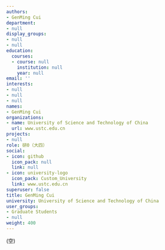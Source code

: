 ```yaml
---
authors:
- GenMing Cui
department:
- null
display_groups:
- null
- null
education:
  courses:
  - course: null
    institution: null
    year: null
email: ''
interests:
- null
- null
- null
names:
- GenMing Cui
organizations:
- name: University of Science and Technology of China
  url: www.ustc.edu.cn
projects:
- null
role: 研0（大四）
social:
- icon: github
  icon_pack: null
  link: null
- icon: university-logo
  icon_pack: Custom_University
  link: www.ustc.edu.cn
superuser: false
title: GenMing Cui
university: University of Science and Technology of China
user_groups:
- Graduate Students
- null
weight: 400
---
```


(空)
